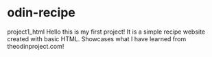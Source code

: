 # odin-recipe

project1_html
Hello this is my first project! It is a simple recipe website created with basic HTML. Showcases what I have learned from theodinproject.com!
